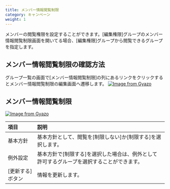 ```yaml
---
title: メンバー情報閲覧制限
category: キャンペーン
weight: 1
---
```


メンバーの閲覧権限を設定することができます。[編集権限]グループのメンバー情報閲覧制限画面を開いてる場合、[編集権限]グループから閲覧できるグループを指定します。

## メンバー情報閲覧制限の確認方法
グループ一覧の画面で[メンバー情報閲覧制限]の列にあるリンクをクリックするとメンバー情報閲覧制限の編集画面へ遷移します。
[![Image from Gyazo](https://t.gyazo.com/teams/diverta/34dd4ce59a224da2e66dc897c4681c08.png)](https://diverta.gyazo.com/34dd4ce59a224da2e66dc897c4681c08)

## メンバー情報閲覧制限
[![Image from Gyazo](https://t.gyazo.com/teams/diverta/a38c64a89477162f04f88a1497b8dd1b.png)](https://diverta.gyazo.com/a38c64a89477162f04f88a1497b8dd1b)

|項目   |説明  |
| :--- | :--- |
|基本方針|基本方針として、閲覧を[制限しない]か[制限する]を選択します。|
|例外設定|基本方針で[制限する]を選択した場合は、例外として許可するグループを選択することができます。|
|[更新する]ボタン|情報を更新します。|